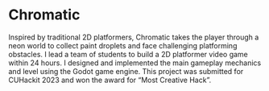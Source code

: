 # Chromatic
Inspired by traditional 2D platformers, Chromatic takes the player through a neon world to
collect paint droplets and face challenging platforming obstacles.
I lead a team of students to build a 2D platformer video game within 24 hours. I designed and implemented the main gameplay mechanics and level using the Godot game engine. This project was submitted for CUHackit 2023 and won the award for “Most Creative Hack”.
